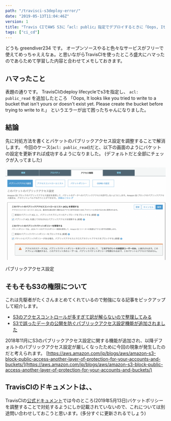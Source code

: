 ```yaml
---
path: "/travisci-s3deploy-error/"
date: "2019-05-13T11:04:46Z"
version: 1
title: "Travis CIでAWS S3に「acl: public」指定でデプロイするときに「Oops, It looks like you tried to write to a bucket that isn't yours or doesn't exist yet. 」エラーでハマった件"
tags: ["ci_cd"]
---
```


どうも greendiver234 です。
オープンソースやると色々なサービスがフリーで使えてめっちゃええなぁ。と思いながらTravisCIを使ったところ盛大にハマったのであらためて学習した内容と合わせてメモしておきます。

## ハマったこと

表題の通りです。
TravisCIのdeploy lifecycleでs3を指定し、 `acl: public_read` を追加したところ
「Oops, It looks like you tried to write to a bucket that isn't yours or doesn't exist yet. Please create the bucket before trying to write to it.」
というエラーが出て困ったちゃんになりました。

## 結論

先に対処方法を書くとバケットのパブリックアクセス設定を調整することで解消します。
今回のケース(`acl: public_read`)だと、以下の画面のようにバケットの設定を更新すれば成功するようになりました。
(デフォルトだと全部にチェックが入ってました)

![Image1](./image1.png)

<figcaption>パブリックアクセス設定</figcaption>

</figure>

## そもそもS3の権限について

これは先駆者がたくさんまとめてくれているので勉強になる記事をピックアップして紹介します。

* [S3のアクセスコントロールが多すぎて訳が解らないので整理してみる](https://dev.classmethod.jp/cloud/aws/s3-acl-wakewakame/)
* [S3で誤ったデータの公開を防ぐパブリックアクセス設定機能が追加されました](https://dev.classmethod.jp/cloud/aws/s3-block-public-access/)

2018年11月にS3のパブリックアクセス設定に関する機能が追加され、以降デフォルトのパブリックアクセス設定が厳しくなったために今回の現象が発生したのだと考えられます。
[https://aws.amazon.com/jp/blogs/aws/amazon-s3-block-public-access-another-layer-of-protection-for-your-accounts-and-buckets/](https://aws.amazon.com/jp/blogs/aws/amazon-s3-block-public-access-another-layer-of-protection-for-your-accounts-and-buckets/)

## TravisCIのドキュメントは、、

TravisCIの[公式ドキュメント](https://docs.travis-ci.com/user/deployment/s3/#s3-acl-via-option)では今のところ(2019年5月13日)バケットポリシーを調整することで対処するようにしか記載されていないので、これについては別途問い合わせしておこうと思います。(多分すぐに更新されるでしょう)